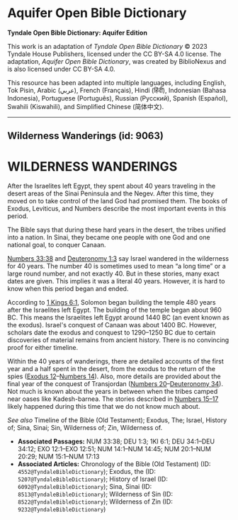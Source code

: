 # Aquifer Open Bible Dictionary

**Tyndale Open Bible Dictionary: Aquifer Edition**

This work is an adaptation of *Tyndale Open Bible Dictionary* © 2023 Tyndale House Publishers, licensed under the CC BY\-SA 4\.0 license. The adaptation, *Aquifer Open Bible Dictionary*, was created by BiblioNexus and is also licensed under CC BY\-SA 4\.0\.

This resource has been adapted into multiple languages, including English, Tok Pisin, Arabic (عربي), French (Français), Hindi (हिंदी), Indonesian (Bahasa Indonesia), Portuguese (Português), Russian (Русский), Spanish (Español), Swahili (Kiswahili), and Simplified Chinese (简体中文).



--------------------------------

## Wilderness Wanderings (id: 9063)

WILDERNESS WANDERINGS
=====================

After the Israelites left Egypt, they spent about 40 years traveling in the desert areas of the Sinai Peninsula and the Negev. After this time, they moved on to take control of the land God had promised them. The books of Exodus, Leviticus, and Numbers describe the most important events in this period.

The Bible says that during these hard years in the desert, the tribes unified into a nation. In Sinai, they became one people with one God and one national goal, to conquer Canaan.

[Numbers 33:38](https://ref.ly/Num33:38) and [Deuteronomy 1:3](https://ref.ly/Deut1:3) say Israel wandered in the wilderness for 40 years. The number 40 is sometimes used to mean “a long time” or a large round number, and not exactly 40\. But in these stories, many exact dates are given. This implies it was a literal 40 years. However, it is hard to know when this period began and ended.

According to [1 Kings 6:1](https://ref.ly/1Kgs6:1), Solomon began building the temple 480 years after the Israelites left Egypt. The building of the temple began about 960 BC. This means the Israelites left Egypt around 1440 BC (an event known as the exodus). Israel's conquest of Canaan was about 1400 BC. However, scholars date the exodus and conquest to 1290–1250 BC due to certain discoveries of material remains from ancient history. There is no convincing proof for either timeline.

Within the 40 years of wanderings, there are detailed accounts of the first year and a half spent in the desert, from the exodus to the return of the spies ([Exodus 12](https://ref.ly/Exod12:1-Exod12:51)–[Numbers 14](https://ref.ly/Num14:1-Num14:45)). Also, more details are provided about the final year of the conquest of Transjordan ([Numbers 20](https://ref.ly/Num20:1-Num20:29)–[Deuteronomy 34](https://ref.ly/Deut34:1-Deut34:12)). Not much is known about the years in between when the tribes camped near oases like Kadesh\-barnea. The stories described in [Numbers 15–17](https://ref.ly/Num15:1-Num17:13) likely happened during this time that we do not know much about.

*See also* Timeline of the Bible (Old Testament); Exodus, The; Israel, History of; Sina, Sinai; Sin, Wilderness of; Zin, Wilderness of.

* **Associated Passages:** NUM 33:38; DEU 1:3; 1KI 6:1; DEU 34:1–DEU 34:12; EXO 12:1–EXO 12:51; NUM 14:1–NUM 14:45; NUM 20:1–NUM 20:29; NUM 15:1–NUM 17:13
* **Associated Articles:** Chronology of the Bible (Old Testament) (ID: `4552@TyndaleBibleDictionary`); Exodus, the (ID: `5207@TyndaleBibleDictionary`); History of Israel (ID: `6092@TyndaleBibleDictionary`); Sina, Sinai (ID: `8513@TyndaleBibleDictionary`); Wilderness of Sin (ID: `8522@TyndaleBibleDictionary`); Wilderness of Zin (ID: `9232@TyndaleBibleDictionary`)

